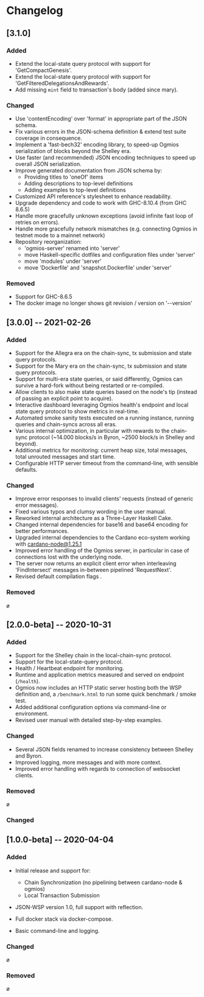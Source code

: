 # Changelog

## [3.1.0] 

### Added

- Extend the local-state query protocol with support for 'GetCompactGenesis'.
- Extend the local-state query protocol with support for 'GetFilteredDelegationsAndRewards'.
- Add missing `mint` field to transaction's body (added since mary).

### Changed

- Use 'contentEncoding' over 'format' in appropriate part of the JSON schema.
- Fix various errors in the JSON-schema definition & extend test suite coverage in consequence.
- Implement a 'fast-bech32' encoding library, to speed-up Ogmios serialization of blocks beyond the Shelley era.
- Use faster (and recommended) JSON encoding techniques to speed up overall JSON serialization. 
- Improve generated documentation from JSON schema by:
  - Providing titles to 'oneOf' items
  - Adding descriptions to top-level definitions
  - Adding examples to top-level definitions
- Customized API reference's stylesheet to enhance readability.
- Upgrade dependency and code to work with GHC-8.10.4 (from GHC 8.6.5)
- Handle more gracefully unknown exceptions (avoid infinite fast loop of retries on errors).
- Handle more gracefully network mismatches (e.g. connecting Ogmios in testnet mode to a mainnet network)
- Repository reorganization:
  - 'ogmios-server' renamed into 'server'
  - move Haskell-specific dotfiles and configuration files under 'server'
  - move 'modules' under 'server'
  - move 'Dockerfile' and 'snapshot.Dockerfile' under 'server'

### Removed

- Support for GHC-8.6.5
- The docker image no longer shows git revision / version on '--version'

## [3.0.0] -- 2021-02-26

### Added

- Support for the Allegra era on the chain-sync, tx submission and state query protocols.
- Support for the Mary era on the chain-sync, tx submission and state query protocols.
- Support for multi-era state queries, or said differently, Ogmios can survive a hard-fork without being restarted or re-compiled. 
- Allow clients to also make state queries based on the node's tip (instead of passing an explicit point to acquire).
- Interactive dashboard leveraging Ogmios health's endpoint and local state query protocol to show metrics in real-time.
- Automated smoke sanity tests executed on a running instance, running queries and chain-syncs across all eras.
- Various internal optimization, in particular with rewards to the chain-sync protocol (~14.000 blocks/s in Byron, ~2500 block/s in Shelley and beyond).
- Additional metrics for monitoring: current heap size, total messages, total unrouted messages and start time.  
- Configurable HTTP server timeout from the command-line, with sensible defaults.

### Changed

- Improve error responses to invalid clients' requests (instead of generic error messages).
- Fixed various typos and clumsy wording in the user manual.
- Reworked internal architecture as a Three-Layer Haskell Cake.
- Changed internal dependencies for base16 and base64 encoding for better performances.
- Upgraded internal dependencies to the Cardano eco-system working with cardano-node@1.25.1
- Improved error handling of the Ogmios server, in particular in case of connections lost with the underlying node.
- The server now returns an explicit client error when interleaving 'FindIntersect' messages in-between pipelined 'RequestNext'.
- Revised default compilation flags .

### Removed

ø

## [2.0.0-beta] -- 2020-10-31

### Added

- Support for the Shelley chain in the local-chain-sync protocol.
- Support for the local-state-query protocol.
- Health / Heartbeat endpoint for monitoring.
- Runtime and application metrics measured and served on endpoint (`/health`).
- Ogmios now includes an HTTP static server hosting both the WSP definition and, a `/benchmark.html` to run some quick benchmark / smoke test. 
- Added additional configuration options via command-line or environment. 
- Revised user manual with detailed step-by-step examples.

### Changed

- Several JSON fields renamed to increase consistency between Shelley and Byron.
- Improved logging, more messages and with more context.
- Improved error handling with regards to connection of websocket clients.

### Removed

ø

### Changed

## [1.0.0-beta] -- 2020-04-04

### Added

- Initial release and support for:
  - Chain Synchronization (no pipelining between cardano-node & ogmios)
  - Local Transaction Submission

- JSON-WSP version 1.0, full support with reflection.

- Full docker stack via docker-compose.

- Basic command-line and logging.  

### Changed

ø

### Removed 

ø
